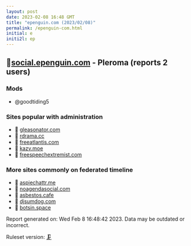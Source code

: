```yaml
---
layout: post
date: 2023-02-08 16:48 GMT
title: "epenguin.com (2023/02/08)"
permalink: /epenguin-com.html
initial: e
initi2l: ep
---
```


## 🐘[social.epenguin.com](https://social.epenguin.com) - Pleroma (reports 2 users)

### Mods
 * @goodtiding5

### Sites popular with administration

* 🧸 [gleasonator.com](/gleasonator-com.html)
* 🧸 [rdrama.cc](/rdrama-cc.html)
* 💉 [freeatlantis.com](/freeatlantis-com.html)
* 🐘 [kazv.moe](/kazv-moe.html)
* 🐘 [freespeechextremist.com](/freespeechextremist-com.html)

### More sites commonly on federated timeline

* 🐘 [aspiechattr.me](/aspiechattr-me.html)
* 💉 [noagendasocial.com](/noagendasocial-com.html)
* 🧸 [asbestos.cafe](/asbestos-cafe.html)
* 🧸 [djsumdog.com](/djsumdog-com.html)
* 🐘 [botsin.space](/botsin-space.html)

Report generated on: Wed Feb  8 16:48:42 2023. Data may be outdated or incorrect.

Ruleset version: [🗜](/version-clamp)

